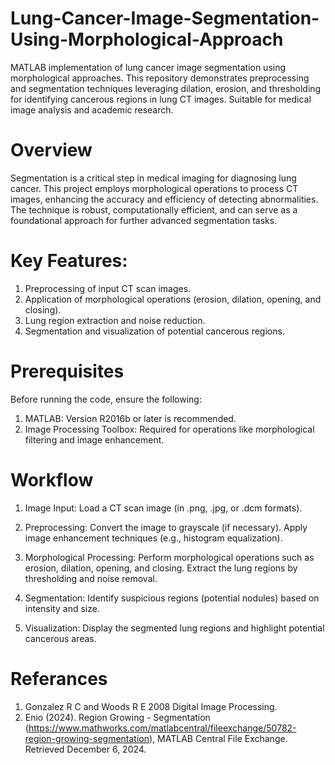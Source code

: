 # Lung-Cancer-Image-Segmentation-Using-Morphological-Approach
MATLAB implementation of lung cancer image segmentation using morphological approaches. This repository demonstrates preprocessing and segmentation techniques leveraging dilation, erosion, and thresholding for identifying cancerous regions in lung CT images. Suitable for medical image analysis and academic research.

# Overview
Segmentation is a critical step in medical imaging for diagnosing lung cancer. This project employs morphological operations to process CT images, enhancing the accuracy and efficiency of detecting abnormalities. The technique is robust, computationally efficient, and can serve as a foundational approach for further advanced segmentation tasks.

# Key Features:

1. Preprocessing of input CT scan images.
2. Application of morphological operations (erosion, dilation, opening, and closing).
3. Lung region extraction and noise reduction.
4. Segmentation and visualization of potential cancerous regions.

# Prerequisites
Before running the code, ensure the following:

1. MATLAB: Version R2016b or later is recommended.
2. Image Processing Toolbox: Required for operations like morphological filtering and image enhancement.

# Workflow
1. Image Input:
      Load a CT scan image (in .png, .jpg, or .dcm formats).
   
2. Preprocessing:
    Convert the image to grayscale (if necessary).
    Apply image enhancement techniques (e.g., histogram equalization).
   
3. Morphological Processing:
      Perform morphological operations such as erosion, dilation, opening, and closing.
      Extract the lung regions by thresholding and noise removal.
   
5. Segmentation:
     Identify suspicious regions (potential nodules) based on intensity and size.
   
6. Visualization:
      Display the segmented lung regions and highlight potential cancerous areas.

# Referances

1.  Gonzalez R C and Woods R E 2008 Digital Image Processing.
2.  Enio (2024). Region Growing - Segmentation (https://www.mathworks.com/matlabcentral/fileexchange/50782-region-growing-segmentation), MATLAB Central File Exchange. Retrieved December 
    6, 2024.


